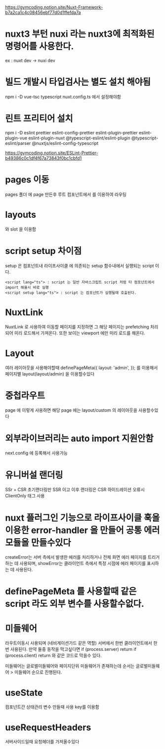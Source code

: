 https://gymcoding.notion.site/Nuxt-Framework-b7a2ca1c4c08456ebf77d0d1ffefda7a

# nuxt3 부턴 nuxi 라는 nuxt3에 최적화된 명령어를 사용한다.
ex : nuxt dev -> nuxi dev

# 빌드 개발시 타입검사는 별도 설치 해야됨
npm i -D vue-tsc typescript
nuxt.config.ts 에서 설정해야함

# 린트 프리티어 설치
npm i -D eslint prettier eslint-config-prettier eslint-plugin-prettier eslint-plugin-vue eslint-plugin-nuxt @typescript-eslint/eslint-plugin @typescript-eslint/parser @nuxtjs/eslint-config-typescript

https://gymcoding.notion.site/ESLint-Prettier-b49386c0c1df4f67a73843f0bc1cbfd1

# pages 이동
pages 폴더 에 page 만든후 루트 컴포넌트에서 <NuxtPage /> 를 이용하여 라우팅

# layouts
 <NuxtLayout> 와 slot 을 이용함

# script setup 차이점
setup 은 컴포넌트내 라이프사이클 에 의존되는 setup 함수내에서 실행되는 script 이다.
```
<script lang="ts"> : script 는 일반 자바스크립트 script 처럼 타 컴포넌트에서 import 해올시 바로 실행
<script setup lang="ts"> : script 는 컴포넌트가 실행될때 호출된다.
```

# NuxtLink 
NuxtLink 로 사용하여 이동할 페이지를 지정하면 그 해당 페이지는 prefetching 처리되어
미리 로드해서 가져온다.
또한 보이는 viewport 에만 미리 로드를 해온다. 

# Layout 
여러 레이아웃을 사용해야할때
definePageMeta({
  layout: 'admin',
});
를 이용해서 페이지별 layout(layout/admin) 을 이용할수있다

# 중첩라우트
page 에 
<NuxtLayout name="custom"> 이렇게 사용하면
해당 page 에는
layout/custom 의 레이아웃을 사용할수있다

# 외부라이브러리는 auto import 지원안함
next.config 에 등록해서 사용가능

# 유니버설 랜더링
SSr + CSR
초기랜더링만 SSR 이고 이후 랜더링은 CSR
하이드레이션 오류시 ClientOnly 태그 사용

# nuxt 플러그인 기능으로 라이프사이클 훅을 이용한 error-handler 을 만들어 공통 에러 모듈을 만들수있다
createError는 서버 측에서 발생한 에러를 처리하거나 전체 화면 에러 페이지를 트리거하는 데 사용되며, 
showError는 클라이언트 측에서 특정 시점에 에러 페이지를 표시하는 데 사용된다.

# definePageMeta 를 사용할때 같은 script 라도 외부 변수를 사용할수없다.

# 미들웨어
라우트이동시 사용되며 (네비게이션가드 같은 역할) 서버에서 한번 클라이언트에서 한번 사용된다.
만약 둘중 동작을 막고싶다면
if (process.server) return 
if (process.client) return 
와 같은 코드로 막을수 있다.

미들웨어는 글로벌미들웨어와 페이지단위 미들웨어가 존재하는데
순서는 글로벌미들웨어 > 미들웨어 순으로 진행된다.

# useState 
컴포넌트간 상태관리 변수 만들때 사용
key를 이용함

# useRequestHeaders 
서버사이드일때 요청헤더를 가져올수있다